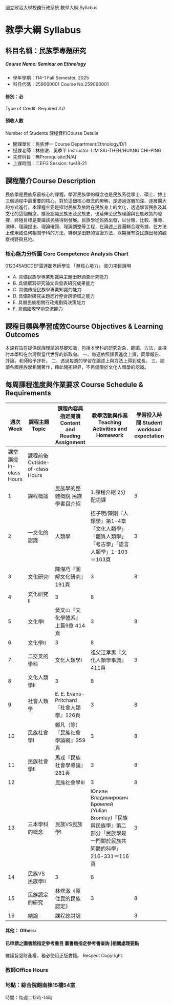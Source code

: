 國立政治大學校務行政系統 教學大綱 Syllabus
# 教學大綱 Syllabus
##  科目名稱：民族學專題研究
#####  Course Name: Seminar on Ethnology
  * 學年學期：114-1 Fall Semester, 2025 
  * 科目代碼：259060001 Course No.259060001
#### 修別：必
Type of Credit: Required 
_3.0_
#### 預收人數
Number of Students
課程資料Course Details
  * 開課單位：民族博一 Course Department:Ethnology/D/1 
  * 授課老師：林修澈、黃季平 Instructor: LIM SIU-THEH/HUANG CHI-PING 
  * 先修科目：無Prerequisite(N/A)
  * 上課時間：二EFG Session: tue18-21
##  課程簡介Course Description
民族學是民族系最核心的課程，學習民族學的概念也是民族系從學士、碩士、博士三個過程中最重要的核心，對於這個核心概念的瞭解，是透過逐層加深、逐層擴大的方式進行。本課程主要是探討民族及依附在民族身上的文化，透過學習民族及其文化的這個概念，擴及認識民族志及民族史，也延伸至民族理論與民族政策的發揮，終極目標是要讓該民族得到發展。民族學從民族出發，以分類、比較、推導、演繹、理論提出、理論確證、理論調整等工程，在論述上要邏輯合理有據，在方法上使用或任何相關學科的方法，特別是田野的實證方法，以期擁有從民族出發的觀察視野與見地。
###  核心能力分析圖 Core Competence Analysis Chart
012345ABCDEF雷達圖老師學生
「無核心能力」 
能力項目說明
  * A. 具備民族學專業知識與主題田野調查研究能力
  * B. 具備撰寫研究論文與發表研究成果能力
  * C. 具備傳授民族學專業知識的能力
  * D. 具備對研究主題進行整合跨領域之能力
  * E. 具備民族相關行政規劃與決策能力
  * F. 具備國際學術交流能力
##  課程目標與學習成效Course Objectives & Learning Outcomes 
本課程旨在提供民族理論的基礎知識，包括本學科的研究對象、範圍、方法，並探討本學科在台灣與當代世界的新取向。
一、每週依照課表進度上課，同學報告、評論，老師給予評析。
二、透過每週的學習在論述上與方法上得到成長。
三、閱讀各國民族學相關著作，藉此開拓眼界，不再侷限於文化人類學的認識。
##  每周課程進度與作業要求 Course Schedule & Requirements
週次 Week |  課程主題 Topic |  課程內容與指定閱讀 Content and Reading Assignment |  教學活動與作業 Teaching Activities and Homework |  學習投入時間 Student workload expectation  
---|---|---|---|---  
課堂講授 In-class Hours |  課程前後 Outside- of-class Hours  
1 |  課程概論 |  民族學的整體概貌 民族學書目介紹 |  1.課程介紹 2分配功課 |  3 |  3  
2 |  一文化的認識 |  人類學 |  招子明/陳剛『人類學』第1-4章「文化人類學」「體質人類學」「考古學」「語言人類學」1-103＝103頁 |  3 |  8  
3 |  文化研究Ⅰ |  陳瀅巧『圖解文化研究』191頁 |  3 |  8  
4 |  文化研究Ⅱ |  3 |  8  
5 |  文化學Ⅰ |  黃文山『文化學體系』上篇9章 414頁 |  3 |  8  
6 |  文化學Ⅱ |  3 |  8  
7 |  二交叉的學科 |  文化人類學Ⅰ |  祖父江孝男『文化人類學事典』411頁 |  3 |  8  
8 |  文化人類學Ⅱ |  3 |  8  
9 |  社會人類學 |  E. E. Evans-Pritchard 『社會人類學』126頁 |  3 |  8  
10 |  民族社會學Ⅰ |  鄭凡（等）『民族社會學論綱』359頁 |  3 |  8  
11 |  民族社會學Ⅱ |  馬戎『民族社會學導論』281頁 |  3 |  8  
12 |  |  民族社會學Ⅲ |  3 |  8  
13 |  三本學科 的概念 |  民族VS民族學Ⅰ |  Юлиан Владимирович Бромлей (Yulian Bromley)『民族與民族學』第二部分「民族學是一門關於民族共同體的科學」216-331＝116頁 |  3 |  8  
14 |  民族VS民族學Ⅱ |  3 |  8  
15 |  民族認定的研究 |  林修澈《原住民的民族認定》 |  3 |  8  
16 |  結論 |  課程總討論 |  |  3 |  8  
####  其他： Others:
####  已申請之圖書館指定參考書目  圖書館指定參考書查詢 |相關處理要點
維護智慧財產權，務必使用正版書籍。 Respect Copyright.
### 教師Office Hours
### 地點：綜合院館南棟15樓54室
時間：每週二12時-14時